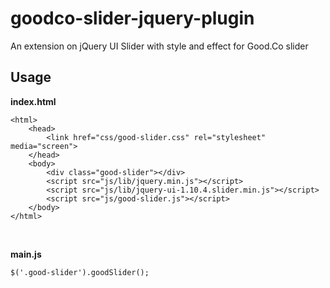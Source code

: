 goodco-slider-jquery-plugin
===========================

An extension on jQuery UI Slider with style and effect for Good.Co slider

## Usage

**index.html**

    <html>
        <head>
            <link href="css/good-slider.css" rel="stylesheet" media="screen">
        </head>
        <body>
            <div class="good-slider"></div>
            <script src="js/lib/jquery.min.js"></script>
            <script src="js/lib/jquery-ui-1.10.4.slider.min.js"></script>
            <script src="js/good-slider.js"></script>
        </body>
    </html>
    

&nbsp;

**main.js**

    $('.good-slider').goodSlider();
